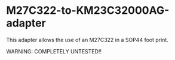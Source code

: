 # M27C322-to-KM23C32000AG-adapter

This adapter allows the use of an M27C322 in a SOP44 foot print.

WARNING: COMPLETELY UNTESTED!!